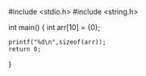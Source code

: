 #include <stdio.h>
#include <string.h>

int main()
{
    int arr[10] = {0};

    printf("%d\n",sizeof(arr));
    return 0;
}   

